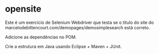 # opensite

Este é um exercício de Selenium Webdriver que testa se o título do site do marcelodebittencourt.com/demopages/demosimplesearch está correto.

Adicione as dependências no POM.

Crie a estrutura em Java usando Eclipse + Maven + JUnit.
